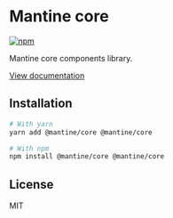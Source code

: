 # Mantine core

[![npm](https://img.shields.io/npm/dm/@mantine/core)](https://www.npmjs.com/package/@mantine/core)

Mantine core components library.

[View documentation](https://mantine.dev/)

## Installation

```bash
# With yarn
yarn add @mantine/core @mantine/core

# With npm
npm install @mantine/core @mantine/core
```

## License

MIT
